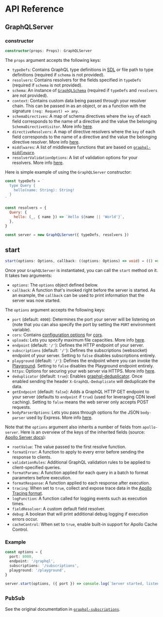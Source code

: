 # API Reference

## GraphQLServer

### constructor

```ts
constructor(props: Props): GraphQLServer
```

The `props` argument accepts the following keys:

- `typeDefs`: Contains GraphQL type definitions in [SDL](https://blog.graph.cool/graphql-sdl-schema-definition-language-6755bcb9ce51) or file path to type definitions (required if `schema` is not provided).
- `resolvers`: Contains resolvers for the fields specified in `typeDefs` (required if `schema` is not provided).
- `schema`: An instance of [`GraphQLSchema`](http://graphql.org/graphql-js/type/#graphqlschema) (required if `typeDefs` and `resolvers` are not provided).
- `context`: Contains custom data being passed through your resolver chain. This can be passed in as an object, or as a function with the signature `(req: Request) => any`.
- `schemaDirectives`: A map of schema directives where the `key` of each field corresponds to the name of a directive and the value the belonging `SchemaDirectiveVisitor`. More info [here](https://www.apollographql.com/docs/graphql-tools/schema-directives.html#Using-schema-directives).
- `directiveResolvers`: A map of directive resolvers where the `key` of each field corresponds to the name of a directive and the value the belonging directive resolver. More info [here](https://www.apollographql.com/docs/graphql-tools/schema-directives.html#What-about-directiveResolvers).
- `middlwares`:  A list of middleware functions that are based on [`graphql-middleware`](https://github.com/graphcool/graphql-middleware).
- `resolverValidationOptions`: A list of validation options for your resolvers. More info [here](https://www.apollographql.com/docs/graphql-tools/resolvers.html#addResolveFunctionsToSchema).

<!-- | **Key** | **Type** | **Default** | **Note** |
| ---  | --- | --- | --- |
| `typeDefs` | String  |  `null` | Contains GraphQL type definitions in [SDL](https://blog.graph.cool/graphql-sdl-schema-definition-language-6755bcb9ce51) or file path to type definitions (required if `schema` is not provided)  |
| `resolvers`  | Object  |  `null`  | Contains resolvers for the fields specified in `typeDefs` (required if `schema` is not provided) |
| `schema`  | Object |  `null`  | An instance of [`GraphQLSchema`](http://graphql.org/graphql-js/type/#graphqlschema) (required if `typeDefs` and `resolvers` are not provided) |
| `context`  | Object or Function  |  `{}`  | Contains custom data being passed through your resolver chain. This can be passed in as an object, or as a Function with the signature `(req: Request) => any`  |
| `directiveResolvers`  | Object  | `null` |  A map of directive resolvers where the `key` of each field corresponds to the name of a directive and the value the belonging directive resolver. More info [here](https://www.apollographql.com/docs/graphql-tools/schema-directives.html#What-about-directiveResolvers). |
| `schemaDirectives`  | Object | `null` | A map of schema directives where the `key` of each field corresponds to the name of a directive and the value the belonging `SchemaDirectiveVisitor`. More info [here](https://www.apollographql.com/docs/graphql-tools/schema-directives.html#Using-schema-directives). |
| `middlewares`  | [Function] |  | A list of middleware functions based on [`graphql-middleware`](https://github.com/graphcool/graphql-middleware). |
| `resolverValidationOptions` | Object | `null` | A list of validation options for your resolvers. More info [here](https://www.apollographql.com/docs/graphql-tools/resolvers.html#addResolveFunctionsToSchema). | -->

Here is simple example of using the `GraphQLServer` constructor:

```js
const typeDefs = `
  type Query {
    hello(name: String): String!
  }
`

const resolvers = {
  Query: {
    hello: (_, { name }) => `Hello ${name || 'World'}`,
  },
}

const server = new GraphQLServer({ typeDefs, resolvers })
```

## start

```ts
start(options: Options, callback: ((options: Options) => void) = (() => null)): Promise<void>
```

Once your `GraphQLServer` is instantiated, you can call the `start` method on it. It takes two arguments:

- `options`: The `options` object defined below.
- `callback`: A function that's invoked right before the server is started. As an example, the `callback` can be used to print information that the server was now started.

The `options` argument accepts the following keys:

- `port` (default: `4000`): Determines the port your server will be listening on (note that you can also specify the port by setting the `PORT` environment variable).
- `cors`: Contains [configuration options](https://github.com/expressjs/cors#configuration-options) for [cors](https://github.com/expressjs/cors).
- `uploads`: Lets you specify maximum file capacities. More info [here](https://github.com/jaydenseric/apollo-upload-server#options).
- `endpoint` (default: `'/'`): Defines the HTTP endpoint of your server.
- `subscriptions` (default: `'/'`): Defines the subscriptions (websocket) endpoint of your server. Setting to `false` disables subscriptions entirely.
- `playground` (default: `'/'`): Defines the endpoint where you can invoke the [Playground](https://github.com/graphcool/graphql-playground). Setting to `false` disables the Playground endpoint entirely.
- `https`: Options for securing your web server via HTTPS. More info [here](https://nodejs.org/api/https.html).
- `deduplicator` (default: `true`): Enables [graphql-deduplicator](https://github.com/gajus/graphql-deduplicator). Once enabled sending the header `X-GraphQL-Deduplicate` will deduplicate the data.
- `getEndpoint` (default: `false`): Adds a GraphQL HTTP GET endpoint to your server (defaults to `endpoint` if `true`) (used for leveraging CDN level caching). Setting to `false` means the web server only accepts POST requests.
- `bodyParserOptions`: Lets you pass through options for the JSON `body-parser` used by Express. More info [here](https://github.com/expressjs/body-parser#options).

Note that the `options` argument also inherits a number of fields from `apollo-server`. Here is an overview of the keys of the inherited fields (source: [Apollo Server docs](https://github.com/apollographql/apollo-server#options)):

* `rootValue`: The value passed to the first resolve function.
* `formatError`: A function to apply to every error before sending the response to clients.
* `validationRules`: Additional GraphQL validation rules to be applied to client-specified queries.
* `formatParams`: A function applied for each query in a batch to format parameters before execution.
* `formatResponse`: A function applied to each response after execution.
* `tracing`: When set to `true`, collect and expose trace data in the [Apollo Tracing format](https://github.com/apollographql/apollo-tracing).
* `logFunction`: A function called for logging events such as execution times.
* `fieldResolver`: A custom default field resolver.
* `debug`: A boolean that will print additional debug logging if execution errors occur.
* `cacheControl`: When set to `true`, enable built-in support for Apollo Cache Control.

<!-- | Key | Type | Note |
| ---  | --- | --- |
| `cacheControl`  | Boolean  | Enable extension that returns Cache Control data in the response |
| `formatError`  | Number | A function to apply to every error before sending the response to clients |
| `logFunction`  | LogFunction  | A function called for logging events such as execution times |
| `rootValue` | any  | RootValue passed to GraphQL execution |
| `validationRules` | Array of functions | DAdditional GraphQL validation rules to be applied to client-specified queries |
| `fieldResolver` | GraphQLFieldResolver  | Provides information about upload limits; the object can have any combination of the following three keys: `maxFieldSize`, `maxFileSize`, `maxFiles`; each of these have values of type Number; setting to `false` disables file uploading |
| `formatParams` | Function  | A function applied for each query in a batch to format parameters before execution |
| `formatResponse` | Function | A function applied to each response after execution |
| `debug` | boolean  | Print additional debug logging if execution errors occur | -->

### Example

```ts
const options = {
  port: 8000,
  endpoint: '/graphql',
  subscriptions: '/subscriptions',
  playground: '/playground',
}

server.start(options, ({ port }) => console.log(`Server started, listening on port ${port} for incoming requests.`))
```

## `PubSub`

See the original documentation in [`graphql-subscriptions`](https://github.com/apollographql/graphql-subscriptions).
